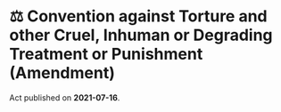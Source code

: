 # ⚖️  Convention against Torture and other Cruel, Inhuman or Degrading Treatment or Punishment (Amendment)

Act published on **2021-07-16**.



